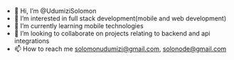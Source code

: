 - 👋 Hi, I’m @UdumiziSolomon
- 👀 I’m interested in full stack development(mobile and web development)
- 🌱 I’m currently learning mobile technologies
- 💞️ I’m looking to collaborate on projects relating to backend and api integrations
- 📫 How to reach me solomonudumizi@gmail.com, solonode@gmail.com

<!---
UdumiziSolomon/UdumiziSolomon is a ✨ special ✨ repository because its `README.md` (this file) appears on your GitHub profile.
You can click the Preview link to take a look at your changes.
--->

